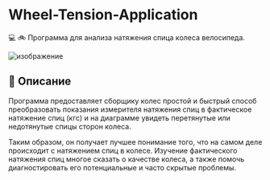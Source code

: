 # Wheel-Tension-Application

💻 :bike: Программа для анализа натяжения спица колеса велосипеда.

![изображение](https://github.com/snikitin-de/Wheel-Tension-Application/assets/25394427/49c71569-7ae8-4481-9a31-3a0382b8497d)

## 📄 Описание

Программа предоставляет сборщику колес простой и быстрый способ преобразовать показания измерителя натяжения спиц в фактическое натяжение спиц (кгс) и на диаграмме увидеть перетянутые или недотянутые спицы сторон колеса.

Таким образом, он получает лучшее понимание того, что на самом деле происходит с натяжением спиц в колесе. Изучение фактического натяжения спиц многое сказать о качестве колеса, а также помочь диагностировать его потенциальные и часто скрытые проблемы.
